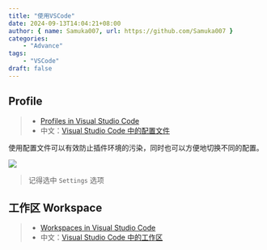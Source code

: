 ```yaml
---
title: "使用VSCode"
date: 2024-09-13T14:04:21+08:00
author: { name: Samuka007, url: https://github.com/Samuka007 }
categories:
    - "Advance"
tags:
    - "VSCode"
draft: false
---
```


## Profile

> - [Profiles in Visual Studio Code](https://code.visualstudio.com/docs/editor/profiles)
> - 中文：[Visual Studio Code 中的配置文件](https://vscode.github.net.cn/docs/editor/profiles)

使用配置文件可以有效防止插件环境的污染，同时也可以方便地切换不同的配置。

![](https://vscode.github.net.cn/assets/docs/editor/profiles/create-partial-profile-dialog.png)
> 记得选中 `Settings` 选项

## 工作区 Workspace

> - [Workspaces in Visual Studio Code](https://code.visualstudio.com/docs/editor/workspaces)
> - 中文：[Visual Studio Code 中的工作区](https://vscode.github.net.cn/docs/editor/workspaces)

<DiscourseComments />

